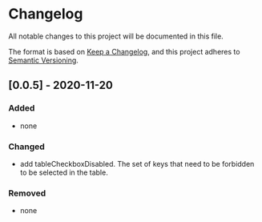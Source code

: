 # Changelog
All notable changes to this project will be documented in this file.

The format is based on [Keep a Changelog](https://keepachangelog.com/en/1.0.0/),
and this project adheres to [Semantic Versioning](https://semver.org/spec/v2.0.0.html).

## [0.0.5] - 2020-11-20

### Added

- none

### Changed

- add tableCheckboxDisabled. The set of keys that need to be forbidden to be selected in the table.

### Removed

- none

&nbsp;

